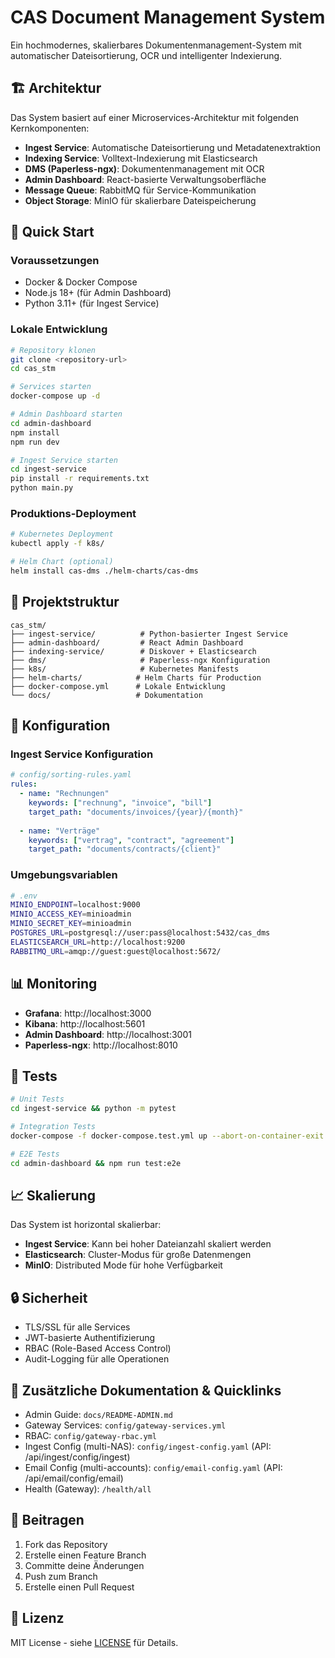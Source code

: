 # CAS Document Management System

Ein hochmodernes, skalierbares Dokumentenmanagement-System mit automatischer Dateisortierung, OCR und intelligenter Indexierung.

## 🏗️ Architektur

Das System basiert auf einer Microservices-Architektur mit folgenden Kernkomponenten:

- **Ingest Service**: Automatische Dateisortierung und Metadatenextraktion
- **Indexing Service**: Volltext-Indexierung mit Elasticsearch
- **DMS (Paperless-ngx)**: Dokumentenmanagement mit OCR
- **Admin Dashboard**: React-basierte Verwaltungsoberfläche
- **Message Queue**: RabbitMQ für Service-Kommunikation
- **Object Storage**: MinIO für skalierbare Dateispeicherung

## 🚀 Quick Start

### Voraussetzungen

- Docker & Docker Compose
- Node.js 18+ (für Admin Dashboard)
- Python 3.11+ (für Ingest Service)

### Lokale Entwicklung

```bash
# Repository klonen
git clone <repository-url>
cd cas_stm

# Services starten
docker-compose up -d

# Admin Dashboard starten
cd admin-dashboard
npm install
npm run dev

# Ingest Service starten
cd ingest-service
pip install -r requirements.txt
python main.py
```

### Produktions-Deployment

```bash
# Kubernetes Deployment
kubectl apply -f k8s/

# Helm Chart (optional)
helm install cas-dms ./helm-charts/cas-dms
```

## 📁 Projektstruktur

```
cas_stm/
├── ingest-service/          # Python-basierter Ingest Service
├── admin-dashboard/         # React Admin Dashboard
├── indexing-service/        # Diskover + Elasticsearch
├── dms/                     # Paperless-ngx Konfiguration
├── k8s/                     # Kubernetes Manifests
├── helm-charts/            # Helm Charts für Production
├── docker-compose.yml      # Lokale Entwicklung
└── docs/                   # Dokumentation
```

## 🔧 Konfiguration

### Ingest Service Konfiguration

```yaml
# config/sorting-rules.yaml
rules:
  - name: "Rechnungen"
    keywords: ["rechnung", "invoice", "bill"]
    target_path: "documents/invoices/{year}/{month}"
    
  - name: "Verträge"
    keywords: ["vertrag", "contract", "agreement"]
    target_path: "documents/contracts/{client}"
```

### Umgebungsvariablen

```bash
# .env
MINIO_ENDPOINT=localhost:9000
MINIO_ACCESS_KEY=minioadmin
MINIO_SECRET_KEY=minioadmin
POSTGRES_URL=postgresql://user:pass@localhost:5432/cas_dms
ELASTICSEARCH_URL=http://localhost:9200
RABBITMQ_URL=amqp://guest:guest@localhost:5672/
```

## 📊 Monitoring

- **Grafana**: http://localhost:3000
- **Kibana**: http://localhost:5601
- **Admin Dashboard**: http://localhost:3001
- **Paperless-ngx**: http://localhost:8010

## 🧪 Tests

```bash
# Unit Tests
cd ingest-service && python -m pytest

# Integration Tests
docker-compose -f docker-compose.test.yml up --abort-on-container-exit

# E2E Tests
cd admin-dashboard && npm run test:e2e
```

## 📈 Skalierung

Das System ist horizontal skalierbar:

- **Ingest Service**: Kann bei hoher Dateianzahl skaliert werden
- **Elasticsearch**: Cluster-Modus für große Datenmengen
- **MinIO**: Distributed Mode für hohe Verfügbarkeit

## 🔒 Sicherheit

- TLS/SSL für alle Services
- JWT-basierte Authentifizierung
- RBAC (Role-Based Access Control)
- Audit-Logging für alle Operationen

## 📘 Zusätzliche Dokumentation & Quicklinks

- Admin Guide: `docs/README-ADMIN.md`
- Gateway Services: `config/gateway-services.yml`
- RBAC: `config/gateway-rbac.yml`
- Ingest Config (multi-NAS): `config/ingest-config.yaml` (API: /api/ingest/config/ingest)
- Email Config (multi-accounts): `config/email-config.yaml` (API: /api/email/config/email)
- Health (Gateway): `/health/all`

## 🤝 Beitragen

1. Fork das Repository
2. Erstelle einen Feature Branch
3. Committe deine Änderungen
4. Push zum Branch
5. Erstelle einen Pull Request

## 📄 Lizenz

MIT License - siehe [LICENSE](LICENSE) für Details.